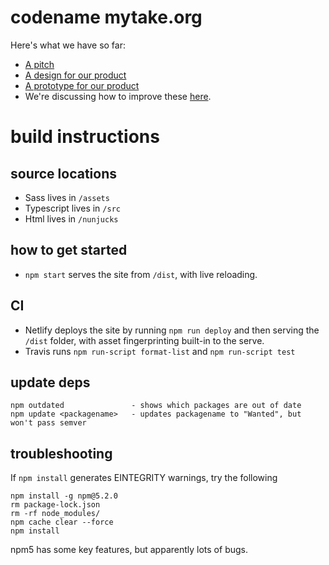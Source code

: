 # codename mytake.org

Here's what we have so far:

- [A pitch](https://github.com/mytake/mytake/wiki/Pitch)
- [A design for our product](https://github.com/mytake/mytake/wiki/Design)
- [A prototype for our product](https://mytake.netlify.com/)
- We're discussing how to improve these [here](https://github.com/mytake/mytake/issues).

# build instructions
 
## source locations

- Sass lives in `/assets`
- Typescript lives in `/src`
- Html lives in `/nunjucks`

## how to get started

- `npm start` serves the site from `/dist`, with live reloading.

## CI

- Netlify deploys the site by running `npm run deploy` and then serving the `/dist` folder, with asset fingerprinting built-in to the serve.
- Travis runs `npm run-script format-list` and `npm run-script test`

## update deps

```
npm outdated               - shows which packages are out of date
npm update <packagename>   - updates packagename to "Wanted", but won't pass semver
```
## troubleshooting

If `npm install` generates EINTEGRITY warnings, try the following

```
npm install -g npm@5.2.0
rm package-lock.json
rm -rf node_modules/
npm cache clear --force
npm install
```

npm5 has some key features, but apparently lots of bugs.

